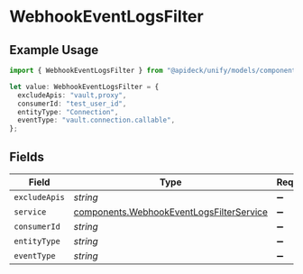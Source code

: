 # WebhookEventLogsFilter

## Example Usage

```typescript
import { WebhookEventLogsFilter } from "@apideck/unify/models/components";

let value: WebhookEventLogsFilter = {
  excludeApis: "vault,proxy",
  consumerId: "test_user_id",
  entityType: "Connection",
  eventType: "vault.connection.callable",
};
```

## Fields

| Field                                                                                                | Type                                                                                                 | Required                                                                                             | Description                                                                                          | Example                                                                                              |
| ---------------------------------------------------------------------------------------------------- | ---------------------------------------------------------------------------------------------------- | ---------------------------------------------------------------------------------------------------- | ---------------------------------------------------------------------------------------------------- | ---------------------------------------------------------------------------------------------------- |
| `excludeApis`                                                                                        | *string*                                                                                             | :heavy_minus_sign:                                                                                   | N/A                                                                                                  | vault,proxy                                                                                          |
| `service`                                                                                            | [components.WebhookEventLogsFilterService](../../models/components/webhookeventlogsfilterservice.md) | :heavy_minus_sign:                                                                                   | N/A                                                                                                  |                                                                                                      |
| `consumerId`                                                                                         | *string*                                                                                             | :heavy_minus_sign:                                                                                   | N/A                                                                                                  | test_user_id                                                                                         |
| `entityType`                                                                                         | *string*                                                                                             | :heavy_minus_sign:                                                                                   | N/A                                                                                                  | Connection                                                                                           |
| `eventType`                                                                                          | *string*                                                                                             | :heavy_minus_sign:                                                                                   | N/A                                                                                                  | vault.connection.callable                                                                            |